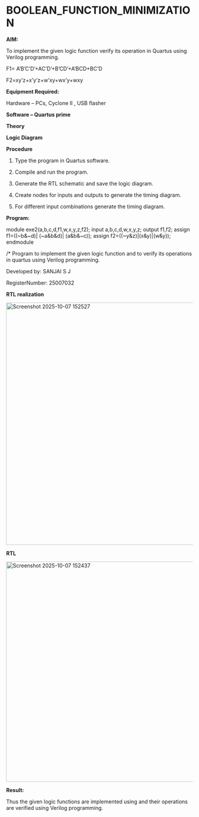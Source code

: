 # BOOLEAN_FUNCTION_MINIMIZATION

**AIM:**

To implement the given logic function verify its operation in Quartus using Verilog programming.

F1= A’B’C’D’+AC’D’+B’CD’+A’BCD+BC’D 

F2=xy’z+x’y’z+w’xy+wx’y+wxy

**Equipment Required:**

Hardware – PCs, Cyclone II , USB flasher

**Software – Quartus prime**

**Theory**

**Logic Diagram**

**Procedure**

1.	Type the program in Quartus software.

2.	Compile and run the program.

3.	Generate the RTL schematic and save the logic diagram.

4.	Create nodes for inputs and outputs to generate the timing diagram.

5.	For different input combinations generate the timing diagram.


**Program:**

module exe2(a,b,c,d,f1,w,x,y,z,f2);
input a,b,c,d,w,x,y,z;
output f1,f2;
assign f1=((~b&~d)| (~a&b&d)| (a&b&~c));
assign f2=((~y&z)|(x&y)|(w&y));
endmodule 

/* Program to implement the given logic function and to verify its operations in quartus using Verilog programming. 

Developed by: SANJAI S J

RegisterNumber: 25007032


**RTL realization**

<img width="819" height="654" alt="Screenshot 2025-10-07 152527" src="https://github.com/user-attachments/assets/a0e5f9f0-5e7e-442e-939e-7bfb19d3eee4" />

**RTL**

<img width="954" height="594" alt="Screenshot 2025-10-07 152437" src="https://github.com/user-attachments/assets/170ac6aa-5720-4190-b78f-884671972cb9" />


**Result:**

Thus the given logic functions are implemented using and their operations are verified using Verilog programming.

